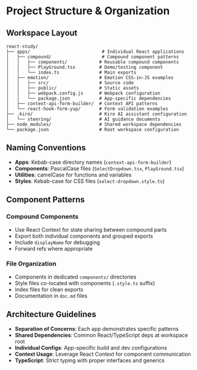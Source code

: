 # Project Structure & Organization

## Workspace Layout

```
react-study/
├── apps/                           # Individual React applications
│   ├── compound/                   # Compound component patterns
│   │   ├── components/            # Reusable compound components
│   │   ├── PlayGround.tsx         # Demo/testing component
│   │   └── index.ts               # Main exports
│   ├── emotion/                   # Emotion CSS-in-JS examples
│   │   ├── src/                   # Source code
│   │   ├── public/                # Static assets
│   │   ├── webpack.config.js      # Webpack configuration
│   │   └── package.json           # App-specific dependencies
│   ├── context-api-form-builder/  # Context API patterns
│   └── react-hook-form-yup/       # Form validation examples
├── .kiro/                         # Kiro AI assistant configuration
│   └── steering/                  # AI guidance documents
├── node_modules/                  # Shared workspace dependencies
└── package.json                   # Root workspace configuration
```

## Naming Conventions

- **Apps**: Kebab-case directory names (`context-api-form-builder`)
- **Components**: PascalCase files (`SelectDropdown.tsx`, `PlayGround.tsx`)
- **Utilities**: camelCase for functions and variables
- **Styles**: Kebab-case for CSS files (`select-dropdown.style.ts`)

## Component Patterns

### Compound Components
- Use React Context for state sharing between compound parts
- Export both individual components and grouped exports
- Include `displayName` for debugging
- Forward refs where appropriate

### File Organization
- Components in dedicated `components/` directories
- Style files co-located with components (`.style.ts` suffix)
- Index files for clean exports
- Documentation in `doc.md` files

## Architecture Guidelines

- **Separation of Concerns**: Each app demonstrates specific patterns
- **Shared Dependencies**: Common React/TypeScript deps at workspace root
- **Individual Configs**: App-specific build and dev configurations
- **Context Usage**: Leverage React Context for component communication
- **TypeScript**: Strict typing with proper interfaces and generics